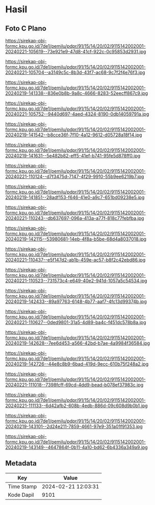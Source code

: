 # Hasil

## Foto C Plano

https://sirekap-obj-formc.kpu.go.id/7de1/pemilu/pdpr/91/15/14/20/02/9115142002001-20240221-105619--73e921e9-47d8-41cf-922c-0c95853d2931.jpg

https://sirekap-obj-formc.kpu.go.id/7de1/pemilu/pdpr/91/15/14/20/02/9115142002001-20240221-105704--a3149c5c-8b3d-43f7-ac68-9c7f2f4e76f3.jpg

https://sirekap-obj-formc.kpu.go.id/7de1/pemilu/pdpr/91/15/14/20/02/9115142002001-20240219-141338--836e0b8b-9a8c-4666-8283-52eecff867c9.jpg

https://sirekap-obj-formc.kpu.go.id/7de1/pemilu/pdpr/91/15/14/20/02/9115142002001-20240221-105752--9440d697-4aed-4324-8190-0db14059791a.jpg

https://sirekap-obj-formc.kpu.go.id/7de1/pemilu/pdpr/91/15/14/20/02/9115142002001-20240219-141542--b8cce36f-7f10-4a12-9612-d05728a18f14.jpg

https://sirekap-obj-formc.kpu.go.id/7de1/pemilu/pdpr/91/15/14/20/02/9115142002001-20240219-141631--5e482b82-eff5-41ef-b741-95fe5d878ff0.jpg

https://sirekap-obj-formc.kpu.go.id/7de1/pemilu/pdpr/91/15/14/20/02/9115142002001-20240221-110124--d7f3475d-7147-4f29-9910-55b9ee6219b7.jpg

https://sirekap-obj-formc.kpu.go.id/7de1/pemilu/pdpr/91/15/14/20/02/9115142002001-20240219-141851--28adf153-f646-41e0-a9c7-651bd09238e5.jpg

https://sirekap-obj-formc.kpu.go.id/7de1/pemilu/pdpr/91/15/14/20/02/9115142002001-20240221-110243--db637697-096a-413a-a77f-818c77febfba.jpg

https://sirekap-obj-formc.kpu.go.id/7de1/pemilu/pdpr/91/15/14/20/02/9115142002001-20240219-142115--53980681-14eb-4f8a-b5be-68d4a8037018.jpg

https://sirekap-obj-formc.kpu.go.id/7de1/pemilu/pdpr/91/15/14/20/02/9115142002001-20240221-110437--e5f147d2-ab1b-459e-ac57-b8f2c42ebd86.jpg

https://sirekap-obj-formc.kpu.go.id/7de1/pemilu/pdpr/91/15/14/20/02/9115142002001-20240221-110523--731573c4-e649-40e2-941d-1057a5c54534.jpg

https://sirekap-obj-formc.kpu.go.id/7de1/pemilu/pdpr/91/15/14/20/02/9115142002001-20240219-142433--89a97763-6148-4b77-aaf7-4fc13d99374b.jpg

https://sirekap-obj-formc.kpu.go.id/7de1/pemilu/pdpr/91/15/14/20/02/9115142002001-20240221-110627--0ded9801-31a5-4d89-ba4c-f451dc578b8a.jpg

https://sirekap-obj-formc.kpu.go.id/7de1/pemilu/pdpr/91/15/14/20/02/9115142002001-20240219-142628--7ee6d453-a566-42bd-b7ae-4a9984f36584.jpg

https://sirekap-obj-formc.kpu.go.id/7de1/pemilu/pdpr/91/15/14/20/02/9115142002001-20240219-142726--44e8c8b9-6bad-419d-9ecc-610b75f248a2.jpg

https://sirekap-obj-formc.kpu.go.id/7de1/pemilu/pdpr/91/15/14/20/02/9115142002001-20240221-111018--7398fcff-69cd-4dd9-bead-b078ef37983c.jpg

https://sirekap-obj-formc.kpu.go.id/7de1/pemilu/pdpr/91/15/14/20/02/9115142002001-20240221-111133--6d42afb2-608b-4edb-886d-09c608d9b0b1.jpg

https://sirekap-obj-formc.kpu.go.id/7de1/pemilu/pdpr/91/15/14/20/02/9115142002001-20240219-143101--2d24e211-7859-4661-97e9-351a01f91353.jpg

https://sirekap-obj-formc.kpu.go.id/7de1/pemilu/pdpr/91/15/14/20/02/9115142002001-20240219-143149--4647864f-0b11-4a10-bd62-6b4336a349a9.jpg


## Metadata

| Key        | Value               |
| ---------- | ------------------- |
| Time Stamp | 2024-02-21 12:03:31 |
| Kode Dapil | 9101                |



